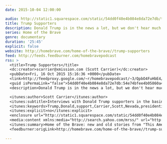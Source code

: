 ```yaml
---
date: 2015-10-04 12:00:00

audio: http://static1.squarespace.com/static/54dd0f40e4b084e8da72e7db/t/55fd7d73e4b0e00d15c6d65d/1442676099070/burnedchurches3.mp3/original/burnedchurches3.mp3
title: Trump Supporters
description: Donald Trump is in the news a lot, but we don't hear much from his supporters. Scott Carrier figured Nevada was a good place to find some.
series: Home of the Brave
genre: documentary
duration: '25:45'
explicit: false
website: http://homebrave.com/home-of-the-brave//trump-supporters
feed: http://feeds.feedburner.com/homebravepodcast
rss: >
  <title>Trump Supporters</title>
  <dc:creator>scarrier@xmission.com (Scott Carrier)</dc:creator>
  <pubDate>Fri, 16 Oct 2015 15:16:36 +0000</pubDate>
  <link>http://feedproxy.google.com/~r/homebravepodcast/~3/QpbO4FuHbE4/trump-supporters</link>
  <guid isPermaLink="false">54dd0f40e4b084e8da72e7db:54e74bfee4b05860a4652c80:56211219e4b08826f25998d3</guid>
  <description>Donald Trump is in the news a lot, but we don't hear much from his supporters. I figured Nevada was a good place to find some.</description>

  <itunes:author>Scott Carrier</itunes:author>
  <itunes:subtitle>Interviews with Donald Trump supporters in the basin and range desert of Nevada.</itunes:subtitle>
  <itunes:keywords>Trump,Donald,support,Carrier,Scott,Nevada,presidential,campaign,2016</itunes:keywords>
  <itunes:explicit>no</itunes:explicit>
  <enclosure url="http://static1.squarespace.com/static/54dd0f40e4b084e8da72e7db/t/56211266e4b0a369c4970c63/1445008012064/trumpsupporters.mp3" length="24787113" type="audio/mpeg" />
  <media:content xmlns:media="http://search.yahoo.com/mrss/" url="http://static1.squarespace.com/static/54dd0f40e4b084e8da72e7db/t/56211266e4b0a369c4970c63/1445008012064/trumpsupporters.mp3" fileSize="24787113" type="audio/mpeg" />
  <itunes:summary>Home of the Brave: new and old stories from "This American Life" contributor Scott Carrier.</itunes:summary>
  <feedburner:origLink>http://homebrave.com/home-of-the-brave//trump-supporters</feedburner:origLink>
  
---
```

